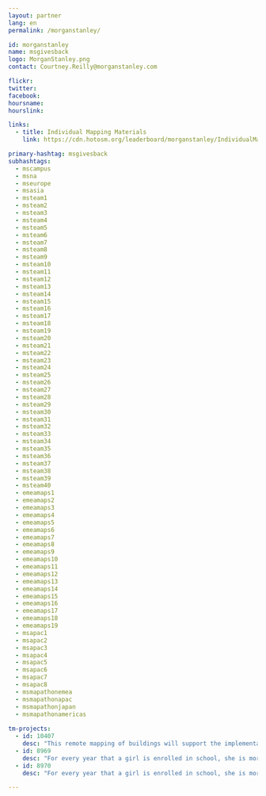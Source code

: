 ```yaml
---
layout: partner
lang: en
permalink: /morganstanley/

id: morganstanley
name: msgivesback
logo: MorganStanley.png
contact: Courtney.Reilly@morganstanley.com

flickr: 
twitter: 
facebook: 
hoursname:
hourslink:

links:
  - title: Individual Mapping Materials
    link: https://cdn.hotosm.org/leaderboard/morganstanley/IndividualMappingMaterials.zip

primary-hashtag: msgivesback
subhashtags:
  - mscampus
  - msna
  - mseurope
  - msasia
  - msteam1
  - msteam2
  - msteam3
  - msteam4
  - msteam5
  - msteam6
  - msteam7
  - msteam8
  - msteam9
  - msteam10
  - msteam11
  - msteam12
  - msteam13
  - msteam14
  - msteam15
  - msteam16
  - msteam17
  - msteam18
  - msteam19
  - msteam20
  - msteam21
  - msteam22
  - msteam23
  - msteam24
  - msteam25
  - msteam26
  - msteam27
  - msteam28
  - msteam29
  - msteam30
  - msteam31
  - msteam32
  - msteam33
  - msteam34
  - msteam35
  - msteam36
  - msteam37
  - msteam38
  - msteam39
  - msteam40
  - emeamaps1
  - emeamaps2
  - emeamaps3
  - emeamaps4
  - emeamaps5
  - emeamaps6
  - emeamaps7
  - emeamaps8
  - emeamaps9
  - emeamaps10
  - emeamaps11
  - emeamaps12
  - emeamaps13
  - emeamaps14
  - emeamaps15
  - emeamaps16
  - emeamaps17
  - emeamaps18
  - emeamaps19
  - msapac1
  - msapac2
  - msapac3
  - msapac4
  - msapac5
  - msapac6
  - msapac7
  - msapac8
  - msmapathonemea
  - msmapathonapac
  - msmapathonjapan
  - msmapathonamericas
  
tm-projects:
  - id: 10407
    desc: "This remote mapping of buildings will support the implementation of planned activities and largely the generation of data for humanitarian activities in the identified provinces."
  - id: 8969
    desc: "For every year that a girl is enrolled in school, she is more likely to avoid early marriage and to survive childbirth. She will be less likely to suffer domestic violence, or be trafficked, and will have a higher future income. She will have a smaller, healthier family and will be 50% more likely to immunize her kids."
  - id: 8970
    desc: "For every year that a girl is enrolled in school, she is more likely to avoid early marriage and to survive childbirth. She will be less likely to suffer domestic violence, or be trafficked, and will have a higher future income."

---
```

